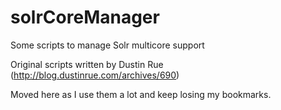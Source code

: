 solrCoreManager
===============

Some scripts to manage Solr multicore support

Original scripts written by Dustin Rue (http://blog.dustinrue.com/archives/690)

Moved here as I use them a lot and keep losing my bookmarks.
